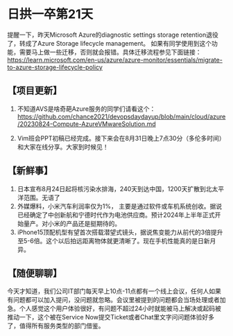 # 日拱一卒第21天
提醒一下，昨天Microsoft Azure的diagnostic settings storage retention退役了，转成了Azure Storage lifecycle management。 如果有同学使用到这个功能，需要马上做一些迁移，否则就会报错。具体迁移流程参见下面链接：
https://learn.microsoft.com/en-us/azure/azure-monitor/essentials/migrate-to-azure-storage-lifecycle-policy

## 【项目更新】
1. 不知道AVS是啥奇葩Azure服务的同学们请看这个：https://github.com/chance2021/devopsdaydayup/blob/main/cloud/azure/20230824-Compute-AzureVMwareSolution.md

2. Vim班会PPT初稿已经完成。接下来会在8月31日晚上7点30分（多伦多时间）和大家在线分享。大家到时候见！

      
## 【新鲜事】
1. 日本宣布8月24日起将核污染水排海，240天到达中国，1200天扩散到北太平洋范围。无语了
2. 外媒爆料，小米汽车利润率仅为1%， 主要是通过软件或车机系统创收。据说已经确定了中创新航和宁德时代作为电池供应商。预计2024年上半年正式开始量产。对小米的产品还是挺期待的。
3. iPhone15顶配机型有望首次搭载潜望式镜头，据说焦变能力从前代的3倍提升至5-6倍。这个以后拍远距离物体就更清晰了。现在手机性能真的是日新月异。

## 【随便聊聊】
今天才知道，我们公司IT部门每天早上10点-11点都有一个线上会议，任何人如果有问题都可以加入提问，没问题就忽略。会议里被提到的问题都会当场处理或者加急。个人感觉这个用户体验很好，有问题不超过24小时就能被马上解决或起码被推动一下，这个被在Service Now提交Ticket或者Chat里文字问问题体验好多了，值得所有服务类型的部门借鉴。